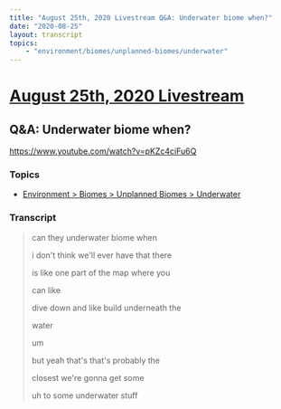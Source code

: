```yaml
---
title: "August 25th, 2020 Livestream Q&A: Underwater biome when?"
date: "2020-08-25"
layout: transcript
topics:
    - "environment/biomes/unplanned-biomes/underwater"
---
```

# [August 25th, 2020 Livestream](../2020-08-25.md)
## Q&A: Underwater biome when?
https://www.youtube.com/watch?v=pKZc4ciFu6Q

### Topics
* [Environment > Biomes > Unplanned Biomes > Underwater](../topics/environment/biomes/unplanned-biomes/underwater.md)

### Transcript

> can they underwater biome when
>
> i don't think we'll ever have that there
>
> is like one part of the map where you
>
> can like
>
> dive down and like build underneath the
>
> water
>
> um
>
> but yeah that's that's probably the
>
> closest we're gonna get some
>
> uh to some underwater stuff
>
